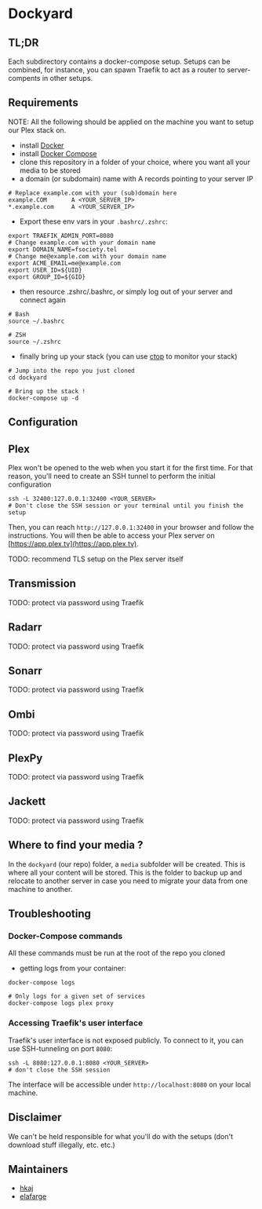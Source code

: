 Dockyard
========

TL;DR
-----

Each subdirectory contains a docker-compose setup. Setups can be combined, for
instance, you can spawn Traefik to act as a router to server-compents in  other
setups.

## Requirements

NOTE: All the following should be applied on the machine you want to setup our 
Plex stack on.

- install [Docker](https://www.docker.com/)
- install [Docker Compose](https://docs.docker.com/compose/)
- clone this repository in a folder of your choice, where you want all your
  media to be stored
- a domain (or subdomain) name with A records pointing to your server IP
```
# Replace example.com with your (sub)domain here
example.COM       A <YOUR_SERVER_IP>
*.example.com     A <YOUR_SERVER_IP>
```

- Export these env vars in your `.bashrc/.zshrc`:
```shell
export TRAEFIK_ADMIN_PORT=8080
# Change example.com with your domain name
export DOMAIN_NAME=fsociety.tel
# Change me@example.com with your domain name
export ACME_EMAIL=me@example.com
export USER_ID=${UID}
export GROUP_ID=${GID}
```

- then resource .zshrc/.bashrc, or simply log out of your server and connect again
```
# Bash
source ~/.bashrc

# ZSH
source ~/.zshrc
```

- finally bring up your stack (you can use [ctop](https://ctop.sh) to monitor 
  your stack)
```shell
# Jump into the repo you just cloned
cd dockyard

# Bring up the stack !
docker-compose up -d
```

## Configuration

## Plex

Plex won't be opened to the web when you start it for the first time. For that
reason, you'll need to create an SSH tunnel to perform the initial configuration

```shell
ssh -L 32400:127.0.0.1:32400 <YOUR_SERVER>
# Don't close the SSH session or your terminal until you finish the setup
```

Then, you can reach `http://127.0.0.1:32400` in your browser and follow the
instructions. You will then be able to access your Plex server on
[https://app.plex.tv](https://app.plex.tv). 

TODO: recommend TLS setup on the Plex server itself

## Transmission

TODO: protect via password using Traefik

## Radarr 

TODO: protect via password using Traefik

## Sonarr

TODO: protect via password using Traefik

## Ombi

TODO: protect via password using Traefik

## PlexPy 

TODO: protect via password using Traefik

## Jackett 

TODO: protect via password using Traefik

## Where to find your media ?

In the `dockyard` (our repo) folder, a `media` subfolder will be created. 
This is where all your content will be stored. This is the folder to 
backup up and relocate to another server in case you need to migrate your 
data from one machine to another.

## Troubleshooting

### Docker-Compose commands

All these commands must be run at the root of the repo you cloned

- getting logs from your container:
```shell
docker-compose logs

# Only logs for a given set of services
docker-compose logs plex proxy
```

### Accessing Traefik's user interface

Traefik's user interface is not exposed publicly. To connect to it, you can use
SSH-tunneling on port `8080`:
```shell
ssh -L 8080:127.0.0.1:8080 <YOUR_SERVER>
# don't close the SSH session
```

The interface will be accessible under `http://localhost:8080` on your local
machine.

## Disclaimer

We can't be held responsible for what you'll do with the setups (don't download
stuff illegally, etc. etc.)

## Maintainers

* [hkaj](/hkaj)
* [elafarge](/elafarge)


